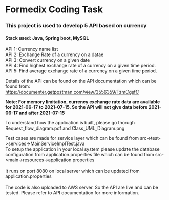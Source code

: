 <h1>Formedix Coding Task</h1>


<h3>This project is used to develop 5 API based on currency</h3>

<h4>Stack used: Java, Spring boot, MySQL</h4>

<p>
API 1: Currency name list </br>
API 2: Exchange Rate of a currency on a datae </br>
API 3: Convert currency on a given date </br>
API 4: Find highest exchange rate of a currency on a given time period.</br>
API 5: Find average exchange rate of a currency on a given time period. </br>

Details of the API can be found on the API documentation which can be found from: 
<br>https://documenter.getpostman.com/view/3556359/TzmCgsfC</br>
</p>


<p>
<b>Note: For memory limitation, currency exchange rate data are available for 2021-06-17 to 2021-07-15. So the API will not
give data before 2021-06-17 and after 2021-07-15</b>
</p>


<p>
To understand how the application is built, please go thorugh Request_flow_diagram.pdf and Class_UML_Diagram.png
</p>


<p>
Test cases are made for service layer which can be found from src->test->services->MainServiceImplTest.java
<br/>
To setup the application in your local system please update the database configuration from application.properties file which can be found from src->main->resources->application.properties
<br/><br/>
It runs on port 8080 on local server which can be updated from application.properties
<br/><br/>
The code is also uploaded to AWS server. So the API are live and can be tested. Please refer to API documentation for more information.
</p>



